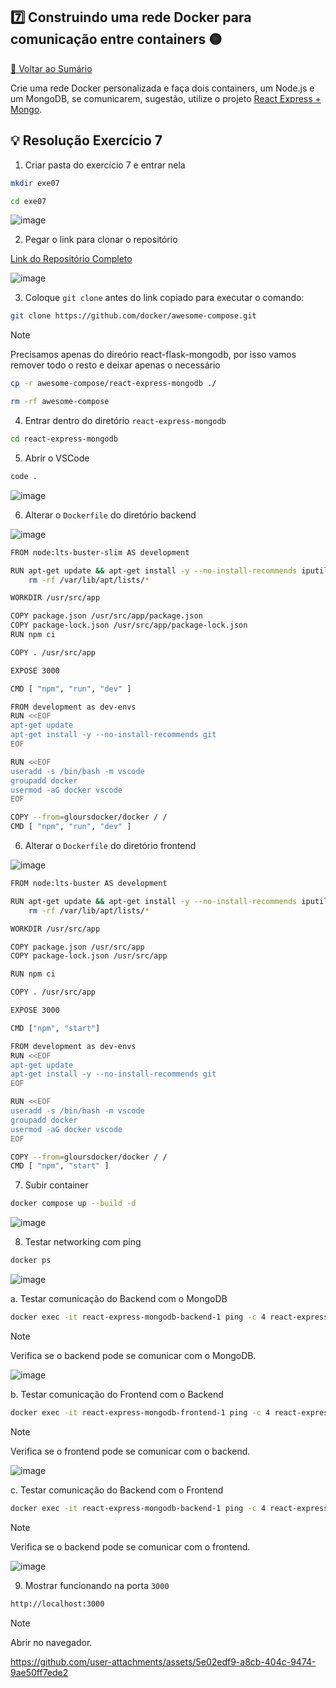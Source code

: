 ## 7️⃣ Construindo uma rede Docker para comunicação entre containers 🟡

[🔼 Voltar ao Sumário](https://github.com/andrrade/Docker-Exercises-CompassUOL?tab=readme-ov-file#sum%C3%A1rio-)

Crie uma rede Docker personalizada e faça dois containers, um Node.js e um 
MongoDB, se comunicarem, sugestão, utilize o projeto [React Express + Mongo](https://github.com/docker/awesome-compose/tree/master/react-express-mongodb).

## 💡 Resolução Exercício 7

01. Criar pasta do exercício 7 e entrar nela

```bash
mkdir exe07
```

```bash
cd exe07
```

![image](https://github.com/user-attachments/assets/e5b66d2f-c4a5-4212-a832-d5ddcd8cf7af)

02. Pegar o link para clonar o repositório

[Link do Repositório Completo](https://github.com/docker/awesome-compose)

![image](https://github.com/user-attachments/assets/85947827-afef-408d-bcf9-2a7d254a0844)

03. Coloque `git clone` antes do link copiado para executar o comando:

```bash
git clone https://github.com/docker/awesome-compose.git
```

>[!NOTE]
> Precisamos apenas do direório react-flask-mongodb, por isso vamos remover todo o resto e deixar apenas o necessário

```bash
cp -r awesome-compose/react-express-mongodb ./
```

```bash
rm -rf awesome-compose
```

04. Entrar dentro do diretório `react-express-mongodb`

```bash
cd react-express-mongodb
```

05. Abrir o VSCode

```bash
code .
```

![image](https://github.com/user-attachments/assets/910cf1c3-946e-4847-9aed-05252baccbf5)

06. Alterar o `Dockerfile` do diretório backend

![image](https://github.com/user-attachments/assets/317c9d5f-7d22-446c-9d97-2705335064f6)

```bash
FROM node:lts-buster-slim AS development

RUN apt-get update && apt-get install -y --no-install-recommends iputils-ping && \
    rm -rf /var/lib/apt/lists/*

WORKDIR /usr/src/app

COPY package.json /usr/src/app/package.json
COPY package-lock.json /usr/src/app/package-lock.json
RUN npm ci

COPY . /usr/src/app

EXPOSE 3000

CMD [ "npm", "run", "dev" ]

FROM development as dev-envs
RUN <<EOF
apt-get update
apt-get install -y --no-install-recommends git
EOF

RUN <<EOF
useradd -s /bin/bash -m vscode
groupadd docker
usermod -aG docker vscode
EOF

COPY --from=gloursdocker/docker / /
CMD [ "npm", "run", "dev" ]
```

06. Alterar o `Dockerfile` do diretório frontend

![image](https://github.com/user-attachments/assets/637898ea-8cc0-4e63-828d-aa99b4636fd0)

```bash
FROM node:lts-buster AS development

RUN apt-get update && apt-get install -y --no-install-recommends iputils-ping && \
    rm -rf /var/lib/apt/lists/*

WORKDIR /usr/src/app

COPY package.json /usr/src/app
COPY package-lock.json /usr/src/app

RUN npm ci

COPY . /usr/src/app

EXPOSE 3000

CMD ["npm", "start"]

FROM development as dev-envs
RUN <<EOF
apt-get update
apt-get install -y --no-install-recommends git
EOF

RUN <<EOF
useradd -s /bin/bash -m vscode
groupadd docker
usermod -aG docker vscode
EOF

COPY --from=gloursdocker/docker / /
CMD [ "npm", "start" ]
```

07. Subir container

```bash
docker compose up --build -d
```

![image](https://github.com/user-attachments/assets/b51fbde1-22f8-478b-8085-43c2ef219424)

08. Testar networking com ping

```bash
docker ps
```

![image](https://github.com/user-attachments/assets/281f42cc-998a-41aa-b241-4f7bb35a7b77)

a. Testar comunicação do Backend com o MongoDB

```bash
docker exec -it react-express-mongodb-backend-1 ping -c 4 react-express-mongodb-mongo-1
```

> [!NOTE]
> Verifica se o backend pode se comunicar com o MongoDB.

![image](https://github.com/user-attachments/assets/0e313f41-3cef-4ce0-a3d8-8b8d3df9165b)

b. Testar comunicação do Frontend com o Backend

```bash
docker exec -it react-express-mongodb-frontend-1 ping -c 4 react-express-mongodb-backend-1
```

> [!NOTE]
> Verifica se o frontend pode se comunicar com o backend.

![image](https://github.com/user-attachments/assets/0f14aa13-ddd1-4614-bebc-095a2b294792)


c. Testar comunicação do Backend com o Frontend

```bash
docker exec -it react-express-mongodb-backend-1 ping -c 4 react-express-mongodb-frontend-1
```

> [!NOTE]
> Verifica se o backend pode se comunicar com o frontend.

![image](https://github.com/user-attachments/assets/4f7f1b03-4bbe-4fdd-b742-fadef818fd43)

09. Mostrar funcionando na porta `3000`

```bash
http://localhost:3000
```

> [!NOTE]
> Abrir no navegador.

https://github.com/user-attachments/assets/5e02edf9-a8cb-404c-9474-9ae50ff7ede2
